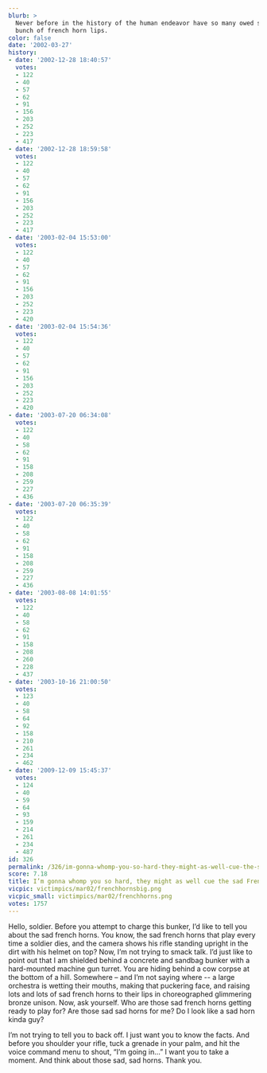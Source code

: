 ```yaml
---
blurb: >
  Never before in the history of the human endeavor have so many owed so much to a
  bunch of french horn lips.
color: false
date: '2002-03-27'
history:
- date: '2002-12-28 18:40:57'
  votes:
  - 122
  - 40
  - 57
  - 62
  - 91
  - 156
  - 203
  - 252
  - 223
  - 417
- date: '2002-12-28 18:59:58'
  votes:
  - 122
  - 40
  - 57
  - 62
  - 91
  - 156
  - 203
  - 252
  - 223
  - 417
- date: '2003-02-04 15:53:00'
  votes:
  - 122
  - 40
  - 57
  - 62
  - 91
  - 156
  - 203
  - 252
  - 223
  - 420
- date: '2003-02-04 15:54:36'
  votes:
  - 122
  - 40
  - 57
  - 62
  - 91
  - 156
  - 203
  - 252
  - 223
  - 420
- date: '2003-07-20 06:34:08'
  votes:
  - 122
  - 40
  - 58
  - 62
  - 91
  - 158
  - 208
  - 259
  - 227
  - 436
- date: '2003-07-20 06:35:39'
  votes:
  - 122
  - 40
  - 58
  - 62
  - 91
  - 158
  - 208
  - 259
  - 227
  - 436
- date: '2003-08-08 14:01:55'
  votes:
  - 122
  - 40
  - 58
  - 62
  - 91
  - 158
  - 208
  - 260
  - 228
  - 437
- date: '2003-10-16 21:00:50'
  votes:
  - 123
  - 40
  - 58
  - 64
  - 92
  - 158
  - 210
  - 261
  - 234
  - 462
- date: '2009-12-09 15:45:37'
  votes:
  - 124
  - 40
  - 59
  - 64
  - 93
  - 159
  - 214
  - 261
  - 234
  - 487
id: 326
permalink: /326/im-gonna-whomp-you-so-hard-they-might-as-well-cue-the-sad-french-horns/
score: 7.18
title: I’m gonna whomp you so hard, they might as well cue the sad French horns.
vicpic: victimpics/mar02/frenchhornsbig.png
vicpic_small: victimpics/mar02/frenchhorns.png
votes: 1757
---
```


Hello, soldier. Before you attempt to charge this bunker, I’d like to
tell you about the sad french horns. You know, the sad french horns that
play every time a soldier dies, and the camera shows his rifle standing
upright in the dirt with his helmet on top? Now, I’m not trying to smack
talk. I’d just like to point out that I am shielded behind a concrete
and sandbag bunker with a hard-mounted machine gun turret. You are
hiding behind a cow corpse at the bottom of a hill. Somewhere – and I’m
not saying where -- a large orchestra is wetting their mouths, making
that puckering face, and raising lots and lots of sad french horns to
their lips in choreographed glimmering bronze unison. Now, ask yourself.
Who are those sad french horns getting ready to play for? Are those sad
sad horns for me? Do I look like a sad horn kinda guy?

I’m not trying to tell you to back off. I just want you to know the
facts. And before you shoulder your rifle, tuck a grenade in your palm,
and hit the voice command menu to shout, “I’m going in…” I want you to
take a moment. And think about those sad, sad horns. Thank you.